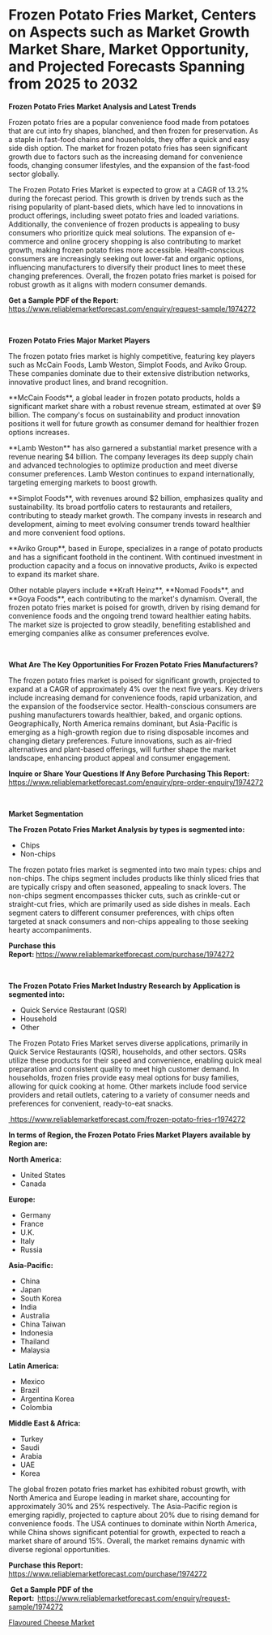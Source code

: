 <p><h1>Frozen Potato Fries Market, Centers on Aspects such as Market Growth Market Share, Market Opportunity, and Projected Forecasts Spanning from 2025 to 2032</h1></p><p><strong>Frozen Potato Fries Market Analysis and Latest Trends</strong></p>
<p><p>Frozen potato fries are a popular convenience food made from potatoes that are cut into fry shapes, blanched, and then frozen for preservation. As a staple in fast-food chains and households, they offer a quick and easy side dish option. The market for frozen potato fries has seen significant growth due to factors such as the increasing demand for convenience foods, changing consumer lifestyles, and the expansion of the fast-food sector globally.</p><p>The Frozen Potato Fries Market is expected to grow at a CAGR of 13.2% during the forecast period. This growth is driven by trends such as the rising popularity of plant-based diets, which have led to innovations in product offerings, including sweet potato fries and loaded variations. Additionally, the convenience of frozen products is appealing to busy consumers who prioritize quick meal solutions. The expansion of e-commerce and online grocery shopping is also contributing to market growth, making frozen potato fries more accessible. Health-conscious consumers are increasingly seeking out lower-fat and organic options, influencing manufacturers to diversify their product lines to meet these changing preferences. Overall, the frozen potato fries market is poised for robust growth as it aligns with modern consumer demands.</p></p>
<p><strong>Get a Sample PDF of the Report:&nbsp;</strong> <a href="https://www.reliablemarketforecast.com/enquiry/request-sample/1974272?utm_campaign=1080&utm_medium=2&utm_source=Github&utm_content=ia&utm_term=15022025&utm_id=frozen-potato-fries">https://www.reliablemarketforecast.com/enquiry/request-sample/1974272</a></p>
<p>&nbsp;</p>
<p><strong>Frozen Potato Fries Major Market Players</strong></p>
<p><p>The frozen potato fries market is highly competitive, featuring key players such as McCain Foods, Lamb Weston, Simplot Foods, and Aviko Group. These companies dominate due to their extensive distribution networks, innovative product lines, and brand recognition.</p><p>**McCain Foods**, a global leader in frozen potato products, holds a significant market share with a robust revenue stream, estimated at over $9 billion. The company's focus on sustainability and product innovation positions it well for future growth as consumer demand for healthier frozen options increases.</p><p>**Lamb Weston** has also garnered a substantial market presence with a revenue nearing $4 billion. The company leverages its deep supply chain and advanced technologies to optimize production and meet diverse consumer preferences. Lamb Weston continues to expand internationally, targeting emerging markets to boost growth.</p><p>**Simplot Foods**, with revenues around $2 billion, emphasizes quality and sustainability. Its broad portfolio caters to restaurants and retailers, contributing to steady market growth. The company invests in research and development, aiming to meet evolving consumer trends toward healthier and more convenient food options.</p><p>**Aviko Group**, based in Europe, specializes in a range of potato products and has a significant foothold in the continent. With continued investment in production capacity and a focus on innovative products, Aviko is expected to expand its market share.</p><p>Other notable players include **Kraft Heinz**, **Nomad Foods**, and **Goya Foods**, each contributing to the market's dynamism. Overall, the frozen potato fries market is poised for growth, driven by rising demand for convenience foods and the ongoing trend toward healthier eating habits. The market size is projected to grow steadily, benefiting established and emerging companies alike as consumer preferences evolve.</p></p>
<p>&nbsp;</p>
<p><strong>What Are The Key Opportunities For Frozen Potato Fries Manufacturers?</strong></p>
<p><p>The frozen potato fries market is poised for significant growth, projected to expand at a CAGR of approximately 4% over the next five years. Key drivers include increasing demand for convenience foods, rapid urbanization, and the expansion of the foodservice sector. Health-conscious consumers are pushing manufacturers towards healthier, baked, and organic options. Geographically, North America remains dominant, but Asia-Pacific is emerging as a high-growth region due to rising disposable incomes and changing dietary preferences. Future innovations, such as air-fried alternatives and plant-based offerings, will further shape the market landscape, enhancing product appeal and consumer engagement.</p></p>
<p><strong>Inquire or Share Your Questions If Any Before Purchasing This Report:</strong> <a href="https://www.reliablemarketforecast.com/enquiry/pre-order-enquiry/1974272?utm_campaign=1080&utm_medium=2&utm_source=Github&utm_content=ia&utm_term=15022025&utm_id=frozen-potato-fries">https://www.reliablemarketforecast.com/enquiry/pre-order-enquiry/1974272</a></p>
<p>&nbsp;</p>
<p><strong>Market Segmentation</strong></p>
<p><strong>The Frozen Potato Fries Market Analysis by types is segmented into:</strong></p>
<p><ul><li>Chips</li><li>Non-chips</li></ul></p>
<p><p>The frozen potato fries market is segmented into two main types: chips and non-chips. The chips segment includes products like thinly sliced fries that are typically crispy and often seasoned, appealing to snack lovers. The non-chips segment encompasses thicker cuts, such as crinkle-cut or straight-cut fries, which are primarily used as side dishes in meals. Each segment caters to different consumer preferences, with chips often targeted at snack consumers and non-chips appealing to those seeking hearty accompaniments.</p></p>
<p><strong>Purchase this Report:&nbsp;</strong><a href="https://www.reliablemarketforecast.com/purchase/1974272?utm_campaign=1080&utm_medium=2&utm_source=Github&utm_content=ia&utm_term=15022025&utm_id=frozen-potato-fries">https://www.reliablemarketforecast.com/purchase/1974272</a></p>
<p>&nbsp;</p>
<p><strong>The Frozen Potato Fries Market Industry Research by Application is segmented into:</strong></p>
<p><ul><li>Quick Service Restaurant (QSR)</li><li>Household</li><li>Other</li></ul></p>
<p><p>The Frozen Potato Fries Market serves diverse applications, primarily in Quick Service Restaurants (QSR), households, and other sectors. QSRs utilize these products for their speed and convenience, enabling quick meal preparation and consistent quality to meet high customer demand. In households, frozen fries provide easy meal options for busy families, allowing for quick cooking at home. Other markets include food service providers and retail outlets, catering to a variety of consumer needs and preferences for convenient, ready-to-eat snacks.</p></p>
<p><a href="https://www.reliablemarketforecast.com/frozen-potato-fries-r1974272?utm_campaign=1080&utm_medium=2&utm_source=Github&utm_content=ia&utm_term=15022025&utm_id=frozen-potato-fries">&nbsp;https://www.reliablemarketforecast.com/frozen-potato-fries-r1974272</a></p>
<p><strong>In terms of Region, the Frozen Potato Fries Market Players available by Region are:</strong></p>
<p>
    <p> <strong> North America: </strong>
        <ul>
            <li>United States</li>
            <li>Canada</li>
        </ul>
        </p> 
    <p> <strong> Europe: </strong>
        <ul>
            <li>Germany</li>
            <li>France</li>
            <li>U.K.</li>
            <li>Italy</li>
            <li>Russia</li>
        </ul>
        </p> 
    <p> <strong> Asia-Pacific: </strong>
        <ul>
            <li>China</li>
            <li>Japan</li>
            <li>South Korea</li>
            <li>India</li>
            <li>Australia</li>
            <li>China Taiwan</li>
            <li>Indonesia</li>
            <li>Thailand</li>
            <li>Malaysia</li>
        </ul>
        </p> 
    <p> <strong> Latin America: </strong>
        <ul>
            <li>Mexico</li>
            <li>Brazil</li>
            <li>Argentina Korea</li>
            <li>Colombia</li>
        </ul>
        </p> 
    <p> <strong> Middle East & Africa: </strong>
        <ul>
            <li>Turkey</li>
            <li>Saudi</li>
            <li>Arabia</li>
            <li>UAE</li>
            <li>Korea</li>
        </ul>
    </p>
    </p>
<p><p>The global frozen potato fries market has exhibited robust growth, with North America and Europe leading in market share, accounting for approximately 30% and 25% respectively. The Asia-Pacific region is emerging rapidly, projected to capture about 20% due to rising demand for convenience foods. The USA continues to dominate within North America, while China shows significant potential for growth, expected to reach a market share of around 15%. Overall, the market remains dynamic with diverse regional opportunities.</p></p>
<p><strong>Purchase this Report: </strong><a href="https://www.reliablemarketforecast.com/purchase/1974272?utm_campaign=1080&utm_medium=2&utm_source=Github&utm_content=ia&utm_term=15022025&utm_id=frozen-potato-fries">https://www.reliablemarketforecast.com/purchase/1974272</a></p>
<p>&nbsp;<strong>Get a Sample PDF of the Report:&nbsp;&nbsp;</strong><a href="https://www.reliablemarketforecast.com/enquiry/request-sample/1974272?utm_campaign=1080&utm_medium=2&utm_source=Github&utm_content=ia&utm_term=15022025&utm_id=frozen-potato-fries">https://www.reliablemarketforecast.com/enquiry/request-sample/1974272</a></p>
<p><strong></strong></p>
<p><p><a href="https://github.com/gdfhhhj/Market-Research-Report-List-7/blob/main/flavoured-cheese-market.md?utm_campaign=1080&utm_medium=2&utm_source=Github&utm_content=ia&utm_term=15022025&utm_id=frozen-potato-fries">Flavoured Cheese Market</a></p></p>